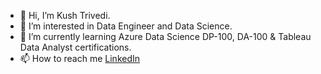 - 👋 Hi, I’m Kush Trivedi.
- 👀 I’m interested in Data Engineer and Data Science.
- 🌱 I’m currently learning Azure Data Science DP-100, DA-100 & Tableau Data Analyst certifications.
- 📫 How to reach me [LinkedIn](https://www.linkedin.com/in/kush-trivedi/)

<!---
Kush-Trivedi/Kush-Trivedi is a ✨ special ✨ repository because its `README.md` (this file) appears on your GitHub profile.
You can click the Preview link to take a look at your changes.
--->
